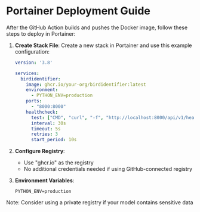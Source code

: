 # Portainer Deployment Guide

After the GitHub Action builds and pushes the Docker image, follow these steps to deploy in Portainer:

1. **Create Stack File**:
   Create a new stack in Portainer and use this example configuration:

   ```yaml
   version: '3.8'

   services:
     birdidentifier:
       image: ghcr.io/your-org/birdidentifier:latest
       environment:
         - PYTHON_ENV=production
       ports:
         - "8000:8000"
       healthcheck:
         test: ["CMD", "curl", "-f", "http://localhost:8000/api/v1/health"]
         interval: 30s
         timeout: 5s
         retries: 3
         start_period: 10s
   ```

2. **Configure Registry**:
   - Use "ghcr.io" as the registry
   - No additional credentials needed if using GitHub-connected registry

3. **Environment Variables**:
    ```plaintext
    PYTHON_ENV=production
    ```

Note: Consider using a private registry if your model contains sensitive data
